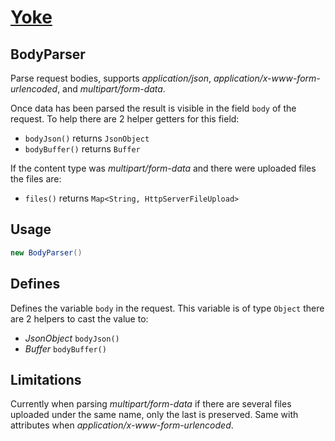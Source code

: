 # [Yoke](/)

## BodyParser

Parse request bodies, supports *application/json*, *application/x-www-form-urlencoded*, and *multipart/form-data*.

Once data has been parsed the result is visible in the field ```body``` of the request. To help there are 2
helper getters for this field:

* ```bodyJson()``` returns ```JsonObject```
* ```bodyBuffer()``` returns ```Buffer```

If the content type was *multipart/form-data* and there were uploaded files the files are:

* ```files()``` returns ```Map<String, HttpServerFileUpload>```

## Usage

``` java
new BodyParser()
```

## Defines

Defines the variable ```body``` in the request. This variable is of type ```Object``` there are 2 helpers to cast the
value to:

* *JsonObject* ```bodyJson()```
* *Buffer* ```bodyBuffer()```


## Limitations

Currently when parsing *multipart/form-data* if there are several files uploaded under the same name, only the last is
preserved. Same with attributes when *application/x-www-form-urlencoded*.